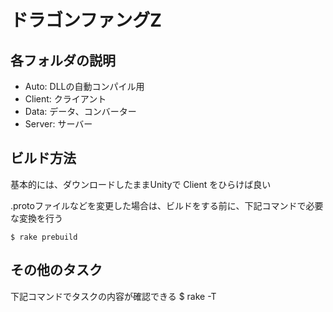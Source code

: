 # ドラゴンファングZ

## 各フォルダの説明

- Auto: DLLの自動コンパイル用
- Client: クライアント
- Data: データ、コンバーター
- Server: サーバー

## ビルド方法

基本的には、ダウンロードしたままUnityで Client をひらけば良い

.protoファイルなどを変更した場合は、ビルドをする前に、下記コマンドで必要な変換を行う

    $ rake prebuild

## その他のタスク

下記コマンドでタスクの内容が確認できる
    $ rake -T
